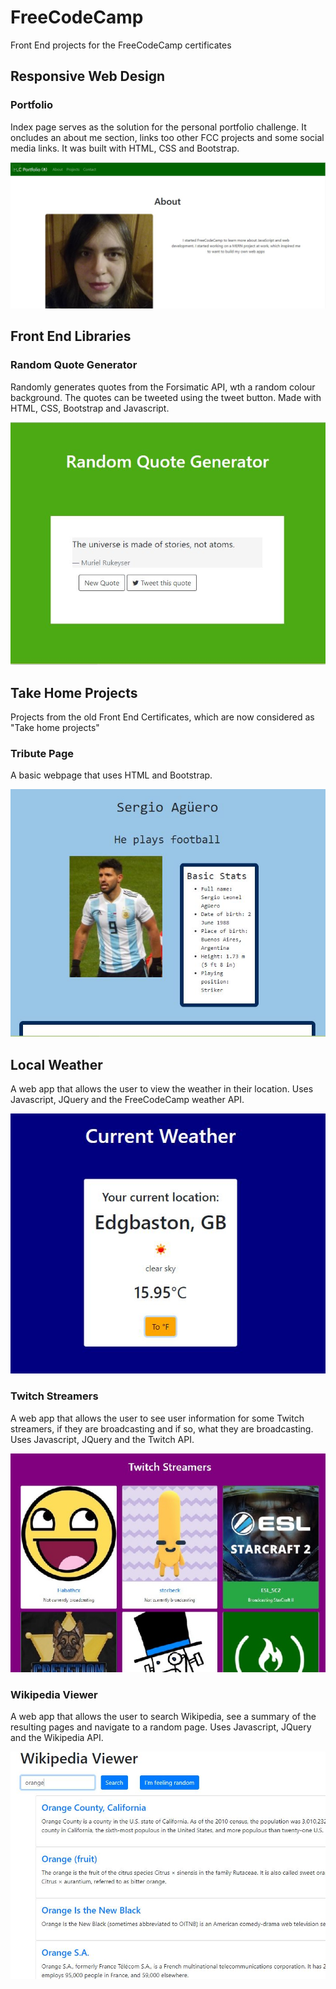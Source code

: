 # FreeCodeCamp

Front End projects for the FreeCodeCamp certificates

## Responsive Web Design

### Portfolio
Index page serves as the solution for the personal portfolio challenge. It oncludes an about me section, links too other FCC projects and some social media links. It was built with HTML, CSS and Bootstrap.

![portfolio](/images/portfolio.JPG)

## Front End Libraries

### Random Quote Generator
Randomly generates quotes from the Forsimatic API, wth a random colour background. The quotes can be tweeted using the tweet button. Made with HTML, CSS, Bootstrap and Javascript.

![random](/images/randomquote.JPG)

## Take Home Projects
Projects from the old Front End Certificates, which are now considered as "Take home projects"

### Tribute Page
A basic webpage that uses HTML and Bootstrap.

![tribute](/images/tribute.JPG)

## Local Weather
A web app that allows the user to view the weather in their location. Uses Javascript, JQuery and the FreeCodeCamp weather API.

![weather](/images/weather.JPG)

### Twitch Streamers
A web app that allows the user to see user information for some Twitch streamers, if they are broadcasting and if so, what they are broadcasting. Uses Javascript, JQuery and the Twitch API.

![twitch](/images/twitch.JPG)

### Wikipedia Viewer
A web app that allows the user to search Wikipedia, see a summary of the resulting pages and navigate to a random page. Uses Javascript, JQuery and the Wikipedia API.

![wikipedia](/images/wikipedia.JPG)